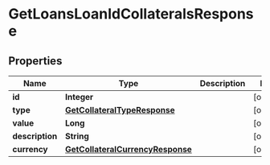 
# GetLoansLoanIdCollateralsResponse

## Properties
Name | Type | Description | Notes
------------ | ------------- | ------------- | -------------
**id** | **Integer** |  |  [optional]
**type** | [**GetCollateralTypeResponse**](GetCollateralTypeResponse.md) |  |  [optional]
**value** | **Long** |  |  [optional]
**description** | **String** |  |  [optional]
**currency** | [**GetCollateralCurrencyResponse**](GetCollateralCurrencyResponse.md) |  |  [optional]



